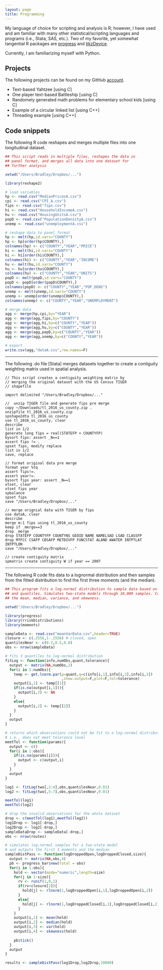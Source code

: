 ```yaml
---
layout: page
title: Programming
---
```


My language of choice for scripting and analysis is R; however, I have used and am familiar with many other statistical/scripting languages and programs (i.e., Stata, SAS, etc.). Two of my favorite, yet somewhat tangential R packages are [progress](https://cran.r-project.org/web/packages/progress/index.html) and [tikzDevice](https://cran.r-project.org/web/packages/tikzDevice/index.html).

Currently, I am familiarizing myself with Python.

## Projects

The following projects can be found on my GitHub [account](https://github.com/jbeustice/pastCode).

* Text-based Yahtzee [using C]
* One player text-based Battleship [using C]
* Randomely generated math problems for elementary school kids [using C]
* Example of a circular linked list [using C++]
* Threading example [using C++]

## Code snippets

The following R code reshapes and merges multiple files into one longitudinal dataset.
```r
## This script reads in multiple files, reshapes the data in
## panel format, and merges all data into one dataset for
## further analysis

setwd("/Users/Bradley/Dropbox/...")

library(reshape2)

# load variables
hp <- read.csv("MedianPricesA.csv")
cpi <- read.csv("CPI_A.csv")
fips <- read.csv("fips.csv")
hi <- read.csv("HouseholdIncomeA.csv")
hu <- read.csv("HousingUnitsA.csv")
popD <- read.csv("PopulationDensityA.csv")
unemp <- read.csv("unemploymentA.csv")

# reshape data to panel format
hp <- melt(hp,id.vars="COUNTY")
hp <- hp[order(hp$COUNTY),]
colnames(hp) <- c("COUNTY","YEAR","PRICE")
hi <- melt(hi,id.vars="COUNTY")
hi <- hi[order(hi$COUNTY),]
colnames(hi) <- c("COUNTY","YEAR","INCOME")
hu <- melt(hu,id.vars="COUNTY")
hu <- hu[order(hu$COUNTY),]
colnames(hu) <- c("COUNTY","YEAR","UNITS")
popD <- melt(popD,id.vars="COUNTY")
popD <- popD[order(popD$COUNTY),]
colnames(popD) <- c("COUNTY","YEAR","POP_DENS")
unemp <- melt(unemp,id.vars="COUNTY")
unemp <- unemp[order(unemp$COUNTY),]
colnames(unemp) <- c("COUNTY","YEAR","UNEMPLOYMENT")

# merge data
agg <- merge(hp,cpi,by="YEAR")
agg <- merge(agg,fips,by="COUNTY")
agg <- merge(agg,hi,by=c("COUNTY","YEAR"))
agg <- merge(agg,hu,by=c("COUNTY","YEAR"))
agg <- merge(agg,popD,by=c("COUNTY","YEAR"))
agg <- merge(agg,unemp,by=c("COUNTY","YEAR"))

# export
write.csv(agg,"dataA.csv",row.names=F)
```
-----
The following .do file [Stata] merges datasets together to create a contiguity weighting matrix used in spatial analysis.
```
// This script creates a contiguity weighting matrix by
// merging the original dataset with the US Census TIGER
// shapefile

import delimited "/Users/Bradley/Dropbox/..."

//  unzip TIGER file and generate fips pre merge
copy ~/Downloads/tl_2016_us_county.zip .
unzipfile tl_2016_us_county.zip
spshape2dta tl_2016_us_county
use tl_2016_us_county, clear
describe
list in 1/2
generate long fips = real(STATEFP + COUNTYFP)
bysort fips: assert _N==1
assert fips != .
spset fips, modify replace
list in 1/2
save, replace

// format original data pre merge
format year %tq
assert fips!=.
assert year!=.
bysort fips year: assert _N==1
xtset, clear
xtset fips year
spbalance
spset fips
save "/Users/Bradley/Dropbox/..."

// merge orignial data with TIGER by fips
use dataA, clear
describe
merge m:1 fips using tl_2016_us_county
keep if _merge==3
drop _merge
drop STATEFP COUNTYFP COUNTYNS GEOID NAME NAMELSAD LSAD CLASSFP
drop MTFCC CSAFP CBSAFP METDIVFP FUNCSTAT ALAND AWATER INTPTLAT INTPTLON
save "/Users/Bradley/Dropbox/..."

// create contiguity matrix
spmatrix create contiguity W if year == 2007
```
-----
The following R code fits data to a lognormal distribution and then samples from the fitted distribution to find the first three moments (and the median).

```r
## This program fits a log-normal distribution to sample data based on outcomes 
## and quantiles. Simulates two-state models through 10,000 samples. Computes
## the mean, median, variance, and skewness.

setwd("/Users/Bradley/Dropbox/...")

library(progress)
library(rriskDistributions)
library(moments)

sampleData <- read.csv("meanVarData.csv",header=TRUE)
closure <- c(.2556,1-.2556) # closed, open
quantilesNear <- c(0.2,0.5,0.8)
obs <- nrow(sampleData)

# fits 3 quantiles to log-normal distribution
fitLog <- function(info,numObs,quant,tolerance){
  output <- matrix(NA,numObs,2)
  for(i in 1:numObs){
    temp <- get.lnorm.par(p=quant,q=c(info[i,1],info[i,2],info[i,3])
                          ,show.output=F,plot=F,tol=tolerance)
    output[i,1] <- temp[[1]]
    if(is.na(output[i,1])){
      output[i,2] <- NA
    }
    else{
      output[i,2] <- temp[[2]]
    }
  }
  output
}

# returns which observations could not be fit to a log-normal distribution
# i.e., does not meet tolerance level
meetTol <- function(params){
  output <- c()
  for(i in 1:obs){
    if(is.na(params[i])){
      output <- c(output,i)
    }
  }
  output
}

log1 <- fitLog(two[,2:4],obs,quantilesNear,0.01)
log2 <- fitLog(two[,5:7],obs,quantilesNear,0.01)

meetTol(log1)
meetTol(log2)

# drop the invalid observations for the whole dataset
drop <- c(meetTol(log1),meetTol(log2))
log1Drop <- log1[-drop,]
log2Drop <- log2[-drop,]
sampleDataDrop <- sampleData[-drop,]
obs <- nrow(routes)

# simulates log-normal samples for a two-state model
# and outputs the first 3 moments and the median
sampleDistPass <- function(logDroppedOpen,logDroppedClosed,size){
  output <- matrix(NA,obs,4)
  pb <- progress_bar$new(total = obs)
  for(i in 1:obs){
    hold <- vector(mode="numeric",length=size)
    for(j in 1:size){
      rv <- runif(1,0,1)
      if(rv<closure[2]){
        hold[j] <- rlnorm(1,logDroppedOpen[i,1],logDroppedOpen[i,2])
      }
      else{
        hold[j] <- rlnorm(1,logDroppedClosed[i,1],logDroppedClosed[i,2])
      }
    }
    output[i,1] <- mean(hold)
    output[i,2] <- median(hold)
    output[i,3] <- var(hold)
    output[i,4] <- skewness(hold)
  
    pb$tick()
  }
  output
}

results <- sampleDistPass(log1Drop,log2Drop,10000)
```
